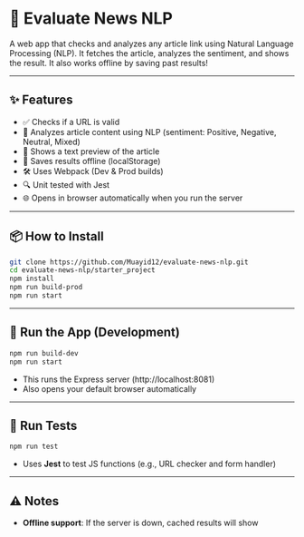 # 📰 Evaluate News NLP

A web app that checks and analyzes any article link using Natural Language Processing (NLP). It fetches the article, analyzes the sentiment, and shows the result. It also works offline by saving past results!

---

## ✨ Features

- ✅ Checks if a URL is valid
- 🧠 Analyzes article content using NLP (sentiment: Positive, Negative, Neutral, Mixed)
- 🧾 Shows a text preview of the article
- 💾 Saves results offline (localStorage)
- 🛠 Uses Webpack (Dev & Prod builds)
- 🔍 Unit tested with Jest
- 🌐 Opens in browser automatically when you run the server

---

## 📦 How to Install

```bash
git clone https://github.com/Muayid12/evaluate-news-nlp.git
cd evaluate-news-nlp/starter_project
npm install
npm run build-prod
npm run start

```

---

## 🚀 Run the App (Development)

```bash
npm run build-dev
npm run start
```

- This runs the Express server (http://localhost:8081)
- Also opens your default browser automatically

---

## 🧪 Run Tests

```bash
npm run test
```

- Uses **Jest** to test JS functions (e.g., URL checker and form handler)

---


## ⚠️ Notes
- **Offline support**: If the server is down, cached results will show

